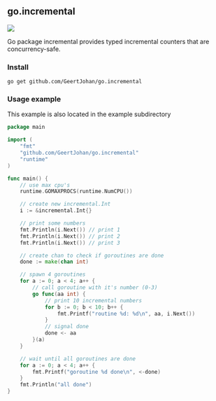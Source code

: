 ## go.incremental

[![](https://godoc.org/github.com/GeertJohan/go.incremental?status.svg)](http://godoc.org/github.com/GeertJohan/go.incremental)

Go package incremental provides typed incremental counters that are concurrency-safe.

### Install
`go get github.com/GeertJohan/go.incremental`

### Usage example
This example is also located in the example subdirectory
```go
package main

import (
	"fmt"
	"github.com/GeertJohan/go.incremental"
	"runtime"
)

func main() {
	// use max cpu's
	runtime.GOMAXPROCS(runtime.NumCPU())

	// create new incremental.Int
	i := &incremental.Int{}

	// print some numbers
	fmt.Println(i.Next()) // print 1
	fmt.Println(i.Next()) // print 2
	fmt.Println(i.Next()) // print 3

	// create chan to check if goroutines are done
	done := make(chan int)

	// spawn 4 goroutines
	for a := 0; a < 4; a++ {
		// call goroutine with it's number (0-3)
		go func(aa int) {
			// print 10 incremental numbers
			for b := 0; b < 10; b++ {
				fmt.Printf("routine %d: %d\n", aa, i.Next())
			}
			// signal done
			done <- aa
		}(a)
	}

	// wait until all goroutines are done
	for a := 0; a < 4; a++ {
		fmt.Printf("goroutine %d done\n", <-done)
	}
	fmt.Println("all done")
}
```
